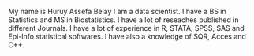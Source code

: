 My name is Huruy Assefa Belay
I am a data scientist. 
I have a BS in Statistics and MS in Biostatistics. 
I have a lot of reseaches published in different Journals. 
I have a lot of experience in R, STATA, SPSS, SAS and Epi-Info statistical softwares. 
I have also a knowledge of SQR, Acces and C++.

